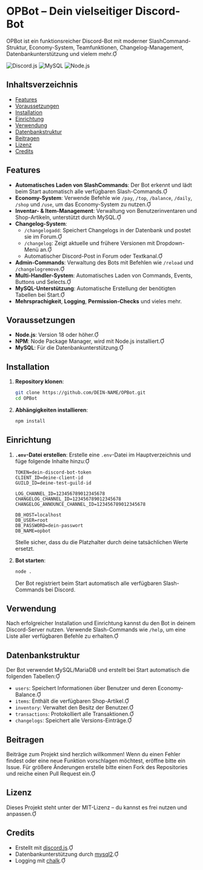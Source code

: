 # OPBot – Dein vielseitiger Discord-Bot

OPBot ist ein funktionsreicher Discord-Bot mit moderner SlashCommand-Struktur, Economy-System, Teamfunktionen, Changelog-Management, Datenbankunterstützung und vielem mehr.

![Discord.js](https://img.shields.io/badge/discord.js-v14-blue?logo=discord)
![MySQL](https://img.shields.io/badge/database-MySQL-orange?logo=mysql)
![Node.js](https://img.shields.io/badge/node-%3E=18-green?logo=node.js)

## Inhaltsverzeichnis

- [Features](#features)
- [Voraussetzungen](#voraussetzungen)
- [Installation](#installation)
- [Einrichtung](#einrichtung)
- [Verwendung](#verwendung)
- [Datenbankstruktur](#datenbankstruktur)
- [Beitragen](#beitragen)
- [Lizenz](#lizenz)
- [Credits](#credits)

## Features

- **Automatisches Laden von SlashCommands**: Der Bot erkennt und lädt beim Start automatisch alle verfügbaren Slash-Commands.
- **Economy-System**: Verwende Befehle wie `/pay`, `/top`, `/balance`, `/daily`, `/shop` und `/use`, um das Economy-System zu nutzen.
- **Inventar- & Item-Management**: Verwaltung von Benutzerinventaren und Shop-Artikeln, unterstützt durch MySQL.
- **Changelog-System**:
  - `/changelogadd`: Speichert Changelogs in der Datenbank und postet sie im Forum.
  - `/changelog`: Zeigt aktuelle und frühere Versionen mit Dropdown-Menü an.
  - Automatischer Discord-Post in Forum oder Textkanal.
- **Admin-Commands**: Verwaltung des Bots mit Befehlen wie `/reload` und `/changelogremove`.
- **Multi-Handler-System**: Automatisches Laden von Commands, Events, Buttons und Selects.
- **MySQL-Unterstützung**: Automatische Erstellung der benötigten Tabellen bei Start.
- **Mehrsprachigkeit**, **Logging**, **Permission-Checks** und vieles mehr.

## Voraussetzungen

- **Node.js**: Version 18 oder höher.
- **NPM**: Node Package Manager, wird mit Node.js installiert.
- **MySQL**: Für die Datenbankunterstützung.

## Installation

1. **Repository klonen**:

   ```bash
   git clone https://github.com/DEIN-NAME/OPBot.git
   cd OPBot
   ```

2. **Abhängigkeiten installieren**:

   ```bash
   npm install
   ```

## Einrichtung

1. **`.env`-Datei erstellen**: Erstelle eine `.env`-Datei im Hauptverzeichnis und füge folgende Inhalte hinzu:

   ```env
   TOKEN=dein-discord-bot-token
   CLIENT_ID=deine-client-id
   GUILD_ID=deine-test-guild-id

   LOG_CHANNEL_ID=123456789012345678
   CHANGELOG_CHANNEL_ID=123456789012345678
   CHANGELOG_ANNOUNCE_CHANNEL_ID=123456789012345678

   DB_HOST=localhost
   DB_USER=root
   DB_PASSWORD=dein-passwort
   DB_NAME=opbot
   ```

   Stelle sicher, dass du die Platzhalter durch deine tatsächlichen Werte ersetzt.

2. **Bot starten**:

   ```bash
   node .
   ```

   Der Bot registriert beim Start automatisch alle verfügbaren Slash-Commands bei Discord.

## Verwendung

Nach erfolgreicher Installation und Einrichtung kannst du den Bot in deinem Discord-Server nutzen. Verwende Slash-Commands wie `/help`, um eine Liste aller verfügbaren Befehle zu erhalten.

## Datenbankstruktur

Der Bot verwendet MySQL/MariaDB und erstellt bei Start automatisch die folgenden Tabellen:

- `users`: Speichert Informationen über Benutzer und deren Economy-Balance.
- `items`: Enthält die verfügbaren Shop-Artikel.
- `inventory`: Verwaltet den Besitz der Benutzer.
- `transactions`: Protokolliert alle Transaktionen.
- `changelogs`: Speichert alle Versions-Einträge.

## Beitragen

Beiträge zum Projekt sind herzlich willkommen! Wenn du einen Fehler findest oder eine neue Funktion vorschlagen möchtest, eröffne bitte ein Issue. Für größere Änderungen erstelle bitte einen Fork des Repositories und reiche einen Pull Request ein.

## Lizenz

Dieses Projekt steht unter der MIT-Lizenz – du kannst es frei nutzen und anpassen.

## Credits

- Erstellt mit [discord.js](https://discord.js.org).
- Datenbankunterstützung durch [mysql2](https://www.npmjs.com/package/mysql2).
- Logging mit [chalk](https://www.npmjs.com/package/chalk).